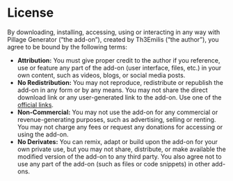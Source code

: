 # License

By downloading, installing, accessing, using or interacting in any way with Pillage Generator (“the add-on”), created by Th3Emilis (“the author”), you agree to be bound by the following terms:
- **Attribution:** You must give proper credit to the author if you reference, use or feature any part of the add-on (user interface, files, etc.) in your own content, such as videos, blogs, or social media posts.
- **No Redistribution:** You may not reproduce, redistribute or republish the add-on in any form or by any means. You may not share the direct download link or any user-generated link to the add-on. Use one of the [official links](https://github.com/th3emilis/pillage-generator/blob/main/OFFICIAL_LINKS.md).
- **Non-Commercial:** You may not use the add-on for any commercial or revenue-generating purposes, such as advertising, selling or renting. You may not charge any fees or request any donations for accessing or using the add-on.
- **No Derivates:** You can remix, adapt or build upon the add-on for your own private use, but you may not share, distribute, or make available the modified version of the add-on to any third party. You also agree not to use any part of the add-on (such as files or code snippets) in other add-ons.